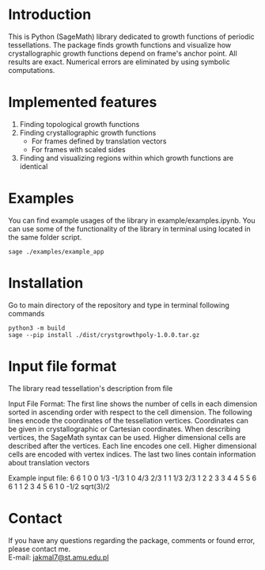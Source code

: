 # Introduction

This is Python (SageMath) library dedicated to growth functions of periodic tessellations.
The package finds growth functions and visualize how crystallographic growth functions depend on frame's anchor point.
All results are exact. Numerical errors are eliminated by using symbolic computations.

# Implemented features

1. Finding topological growth functions
2. Finding crystallographic growth functions
    * For frames defined by translation vectors
    * For frames with scaled sides
3. Finding and visualizing regions within which growth functions are identical

# Examples

You can find example usages of the library in example/examples.ipynb.
You can use some of the functionality of the library in terminal using located in the same folder script.
```console
sage ./examples/example_app
```

# Installation
Go to main directory of the repository and type in terminal following commands

```console
python3 -m build
sage --pip install ./dist/crystgrowthpoly-1.0.0.tar.gz
```

# Input file format
The library read tessellation's description from file

Input File Format:
    The first line shows the number of cells in each dimension sorted in ascending order with respect to the cell dimension.
    The following lines encode the coordinates of the tessellation vertices.
    Coordinates can be given in crystallographic or Cartesian coordinates.
    When describing vertices, the SageMath syntax can be used.
    Higher dimensional cells are described after the vertices.
    Each line encodes one cell.
    Higher dimensional cells are encoded with vertex indices.
    The last two lines contain information about translation vectors

Example input file:
    6 6 1
        0     0
        1/3  -1/3
        1     0
        4/3   2/3
        1     1
        1/3   2/3
    1 2
    2 3
    3 4
    4 5
    5 6
    6 1
    1 2 3 4 5 6
    1 0
    -1/2 sqrt(3)/2

# Contact

If you have any questions regarding the package, comments or found error, please contact me.   
E-mail: jakmal7@st.amu.edu.pl


